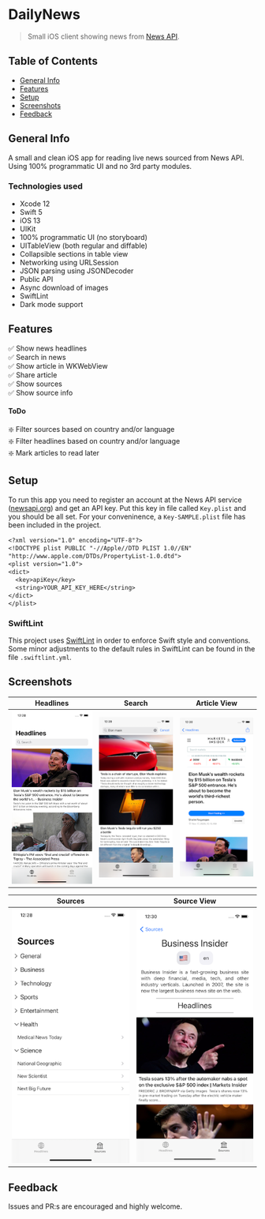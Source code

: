 # DailyNews
> Small iOS client showing news from [News API](https://newsapi.org/).

## Table of Contents
* [General Info](#general-info)
* [Features](#features)
* [Setup](#setup)
* [Screenshots](#screenshots)
* [Feedback](#feedback)



## General Info
A small and clean iOS app for reading live news sourced from News API. Using 100% programmatic UI and no 3rd party modules.

### Technologies used
* Xcode 12
* Swift 5
* iOS 13
* UIKit
* 100% programmatic UI (no storyboard)
* UITableView (both regular and diffable)
* Collapsible sections in table view
* Networking using URLSession
* JSON parsing using JSONDecoder
* Public API
* Async download of images
* SwiftLint
* Dark mode support

## Features
✅ Show news headlines  
✅ Search in news  
✅ Show article in WKWebView  
✅ Share article  
✅ Show sources  
✅ Show source info  
#### ToDo
❇️ Filter sources based on country and/or language  
❇️ Filter headlines based on country and/or language  
❇️ Mark articles to read later  


## Setup
To run this app you need to register an account at the News API service ([newsapi.org](https://newsapi.org)) and get an API key. Put this key in file called `Key.plist` and you should be all set. For your conveninence, a `Key-SAMPLE.plist` file has been included in the project.

```
<?xml version="1.0" encoding="UTF-8"?>
<!DOCTYPE plist PUBLIC "-//Apple//DTD PLIST 1.0//EN" "http://www.apple.com/DTDs/PropertyList-1.0.dtd">
<plist version="1.0">
<dict>
  <key>apiKey</key>
  <string>YOUR_API_KEY_HERE</string>
</dict>
</plist>
```

### SwiftLint
This project uses [SwiftLint](https://github.com/realm/SwiftLint) in order to enforce Swift style and conventions. Some minor adjustments to the default rules in SwiftLint can be found in the file `.swiftlint.yml`.

## Screenshots

| Headlines | Search | Article View |
| -------- | --------- | --------- |
| ![Headlines](./Screenshots/DailyNewsHeadlines.png) | ![Search](./Screenshots/DailyNewsSearch.png) | ![Article View](./Screenshots/DailyNewsArticleView.png) |

| Sources | Source View |
| -------- | --------- |
| ![Sources](./Screenshots/DailyNewsSources.png) | ![Source View](./Screenshots/DailyNewsSourceView.png) |

## Feedback
Issues and PR:s are encouraged and highly welcome.

